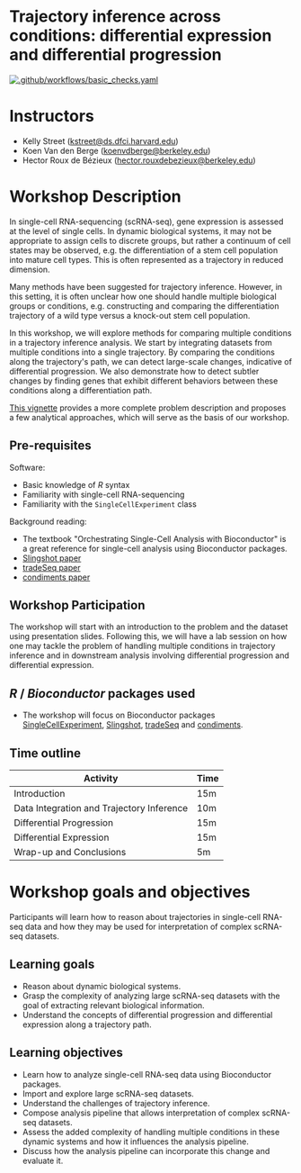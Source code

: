 # Trajectory inference across conditions: differential expression and differential progression

[![.github/workflows/basic_checks.yaml](https://github.com/hectorrdb/bioc2021trajectories/workflows/.github/workflows/basic_checks.yaml/badge.svg)](https://github.com/hectorrdb/bioc2021trajectories/actions)


# Instructors

 - Kelly Street (kstreet@ds.dfci.harvard.edu)
 - Koen Van den Berge (koenvdberge@berkeley.edu)
 - Hector Roux de Bézieux (hector.rouxdebezieux@berkeley.edu)
 
# Workshop Description

In single-cell RNA-sequencing (scRNA-seq), gene expression is assessed at the level of single cells. In dynamic biological systems, it may not be appropriate to assign cells to discrete groups, but rather a continuum of cell states may be observed, e.g. the differentiation of a stem cell population into mature cell types. This is often represented as a trajectory in reduced dimension.

Many methods have been suggested for trajectory inference. However, in this setting, it is often unclear how one should handle multiple biological groups or conditions, e.g. constructing and comparing the differentiation trajectory of a wild type versus a knock-out stem cell population.

In this workshop, we will explore methods for comparing multiple conditions in a trajectory inference analysis. We start by integrating datasets from multiple conditions into a single trajectory. By comparing the conditions along the trajectory's path, we can detect large-scale changes, indicative of differential progression. We also demonstrate how to detect subtler changes by finding genes that exhibit different behaviors between these conditions along a differentiation path.

[This vignette](https://bioconductor.org/packages/release/bioc/vignettes/slingshot/inst/doc/conditionsVignette.html) provides a more complete problem description and proposes a few analytical approaches, which will serve as the basis of our workshop.

## Pre-requisites

Software:

* Basic knowledge of _R_ syntax
* Familiarity with single-cell RNA-sequencing
* Familiarity with the `SingleCellExperiment` class

Background reading:

* The textbook "Orchestrating Single-Cell Analysis with Bioconductor" is a great reference for single-cell analysis using Bioconductor packages.
* [Slingshot paper](https://bmcgenomics.biomedcentral.com/articles/10.1186/s12864-018-4772-0)
* [tradeSeq paper](https://www.nature.com/articles/s41467-020-14766-3)
* [condiments paper](https://www.biorxiv.org/content/10.1101/2021.03.09.433671v1)


## Workshop Participation

The workshop will start with an introduction to the problem and the dataset using presentation slides. Following this, we will have a lab session on how one may tackle the problem of handling multiple conditions in trajectory inference and in downstream analysis involving differential progression and differential expression.

## _R_ / _Bioconductor_ packages used

* The workshop will focus on Bioconductor packages [SingleCellExperiment](https://bioconductor.org/packages/release/bioc/html/SingleCellExperiment.html), [Slingshot](https://bioconductor.org/packages/release/bioc/html/slingshot.html), [tradeSeq](https://bioconductor.org/packages/release/bioc/html/tradeSeq.html) and [condiments](https://bioconductor.org/packages/release/bioc/html/condiments.html).

## Time outline


| Activity                     | Time |
|------------------------------|------|
| Introduction                     | 15m  |
| Data Integration and Trajectory Inference   | 10m  |
| Differential Progression                    | 15m  |
| Differential Expression          | 15m  |
| Wrap-up and Conclusions          | 5m  |


# Workshop goals and objectives

Participants will learn how to reason about trajectories in single-cell RNA-seq data and how they may be used for interpretation of complex scRNA-seq datasets.


## Learning goals


* Reason about dynamic biological systems.
* Grasp the complexity of analyzing large scRNA-seq datasets with the goal of extracting relevant biological information.
* Understand the concepts of differential progression and differential expression along a trajectory path.

## Learning objectives


* Learn how to analyze single-cell RNA-seq data using Bioconductor packages.
* Import and explore large scRNA-seq datasets.
* Understand the challenges of trajectory inference.
* Compose analysis pipeline that allows interpretation of complex scRNA-seq datasets.
* Assess the added complexity of handling multiple conditions in these dynamic systems and how it influences the analysis pipeline.
* Discuss how the analysis pipeline can incorporate this change and evaluate it.
